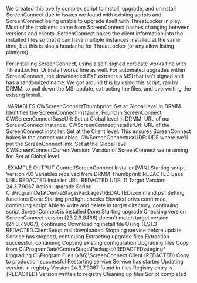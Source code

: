 We created this overly complex script to install, upgrade, and uninstall ScreenConnect due to issues we found with existing scripts and ScreenConnect being unable to upgrade itself with ThreatLocker in play. Most of the problems come from ScreenConnect hashes changing between versions and clients. ScreenConnect bakes the client information into the installed files so that it can have multiple instances installed at the same time, but this is also a headache for ThreatLocker (or any allow listing platform).

For installing ScreenConnect, using a self-signed certicate works fine with ThreatLocker. Uninstall works fine as well. For automated upgrades within ScreenConnect, the downloaded EXE extracts a MSI that isn't signed and has a randomized name. We got around this by using this script, ran by DRMM, to pull down the MSI update, extracting the files, and overwriting the existing install. 


.VARIABLES
CWScreenConnectThumbprint: Set at Global level in DRMM. Identifies the ScreenConnect instance. Found in ScreenConnect.
CWScreenConnectBaseUrl: Set at Global level in DRMM. URL of our ScreenConnect instance.
CWScreenConnectInstallerUrl: URL of the ScreenConnect installer. Set at the Client level. This ensures ScreenConnect bakes in the correct variables.
CWScreenConnectusrUDF: UDF where we'll put the ScreenConnect link. Set at the Global level.
CWScreenConnectCurrentVersion: Version of ScreenConnect we're aiming for. Set at Global level.

.EXAMPLE OUTPUT
Control/ScreenConnect Installer [WIN]
Starting script
Version 4.0
Variables received from DRMM
  Thumbprint: REDACTED
  Base URL: REDACTED
  Installer URL: REDACTED
  UDF: 11
  Target Version: 24.3.7.9067
  Action: upgrade
  Script: C:\ProgramData\CentraStage\Packages\REDACTED\command.ps1
Setting functions
  Done
Starting preflight checks
  Elevated privs confirmed, continuing script
  Able to write and delete in target directory, continuing script
  ScreenConnect is installed
  Done
Starting upgrade
  Checking version
  ScreenConnect version (23.2.9.8466) doesn't match target version (24.3.7.9067), continuing
  Downloading install file
  Using TLS1.3
  REDACTED.ClientSetup.msi downloaded
  Stopping service before update
  Service has stopped, continuing
  Extracting upgrade files
  Extraction successful, continuing
  Copying existing configuration
  Upgrading files
  Copy from C:\ProgramData\CentraStage\Packages\REDACTED\staging\*
  Upgrading C:\Program Files (x86)\ScreenConnect Client (REDACTED)
  Copy to production successful
  Restarting service
  Service has started
  Updating version in registry
  Version 24.3.7.9067 found in files
  Registry entry is {REDACTED}
  Version written to registry
  Cleaning up files
Script completed
